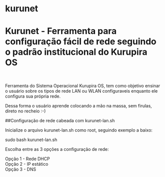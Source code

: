# kurunet
                             
<h1>Kurunet - Ferramenta para configuração fácil de rede seguindo o padrão institucional do Kurupira OS</h1>
<br/>
<p>
Ferramenta do Sistema Operacional Kurupira OS, tem como objetivo ensinar o usuário sobre os tipos de rede LAN ou WLAN configuraveis enquanto ele configura sua própria rede.</p>
Dessa forma o usuário aprende colocando a mão na massa, sem firulas, direto no recheio :-)

##Configuração de rede cabeada com kurunet-lan.sh

Inicialize o arquivo kurunet-lan.sh como root, seguindo exemplo a baixo:

sudo bash kurunet-lan.sh

Escolha entre as 3 opções a configuração de rede:

Opção 1 - Rede DHCP
<br/>
Opção 2 - IP estático
<br/>
Opção 3 - DNS
